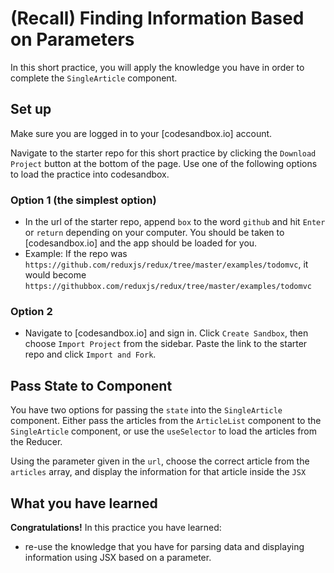 # (Recall) Finding Information Based on Parameters

In this short practice, you will apply the knowledge you have in order to
complete the `SingleArticle` component.


## Set up

Make sure you are logged in to your [codesandbox.io] account.

Navigate to the starter repo for this short practice by clicking the `Download
Project` button at the bottom of the page. Use one of the following options to
load the practice into codesandbox.

### Option 1 (the simplest option)

- In the url of the starter repo, append `box` to the word `github` and hit
  `Enter` or `return` depending on your computer. You should be taken to
  [codesandbox.io] and the app should be loaded for you.
- Example: If the repo was
  `https://github.com/reduxjs/redux/tree/master/examples/todomvc`, it would
  become `https://githubbox.com/reduxjs/redux/tree/master/examples/todomvc`

### Option 2

- Navigate to [codesandbox.io] and sign in. Click `Create Sandbox`, then choose
 `Import Project` from the sidebar. Paste the link to the starter repo and
 click `Import and Fork`.

## Pass State to Component

You have two options for passing the `state` into the `SingleArticle` component.
Either pass the articles from the `ArticleList` component to the `SingleArticle`
component, or use the `useSelector` to load the articles from the Reducer. 

Using the parameter given in the `url`, choose the correct article from the
`articles` array, and display the information for that article inside the `JSX`


## What you have learned

**Congratulations!** In this practice you have learned: 

- re-use the knowledge that you have for parsing data
and displaying information using JSX based on a parameter.   

[code-sandbox]:http://www.codesandbox.io